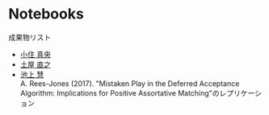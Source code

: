 # Notebooks

成果物リスト

* [小住 真央](http://nbviewer.jupyter.org/github/m21kosumi/MyMatching.jl/blob/master/MyMatching_demo3.ipynb?flush_cache=true)
* [土屋 直之](http://nbviewer.jupyter.org/github/NTsuchiya0127/MyMatching.jl/blob/master/MyMatching_demo2.ipynb)
* [池上 慧](http://nbviewer.jupyter.org/github/keiikegami/DefferedAcceptance.jl/blob/master/Rees-Jones.ipynb)  
  A. Rees-Jones (2017). "Mistaken Play in the Deferred Acceptance Algorithm: Implications for Positive Assortative Matching"のレプリケーション
